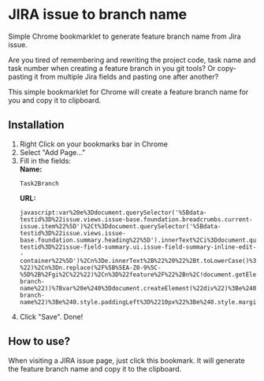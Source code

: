 # JIRA issue to branch name
Simple Chrome bookmarklet to generate feature branch name from Jira issue.

Are you tired of remembering and rewriting the project code, task name and task number when creating a feature branch in you git tools? Or copy-pasting it from multiple Jira fields and pasting one after another?

This simple bookmarklet for Chrome will create a feature branch name for you and copy it to clipboard.

## Installation

1. Right Click on your bookmarks bar in Chrome
2. Select "Add Page..."
3. Fill in the fields:  
   **Name:**  
   ```
   Task2Branch
   ```  
   **URL:**  
   ```
   javascript:var%20e%3Ddocument.querySelector('%5Bdata-testid%3D%22issue.views.issue-base.foundation.breadcrumbs.current-issue.item%22%5D')%2Ct%3Ddocument.querySelector('%5Bdata-testid%3D%22issue.views.issue-base.foundation.summary.heading%22%5D').innerText%2Ci%3Ddocument.querySelector('%5Bdata-testid%3D%22issue-field-summary.ui.issue-field-summary-inline-edit--container%22%5D')%2Cn%3De.innerText%2B%22%20%22%2Bt.toLowerCase()%3Bif(n%3Dn.replace(%2F%5Cs%2B%2Fg%2C%22-%22)%2Cn%3Dn.replace(%2F%5B%5EA-Z0-9%5C-%5D%2B%2Fgi%2C%22%22)%2Cn%3D%22feature%2F%22%2Bn%2C!document.getElementById(%22task-branch-name%22))%7Bvar%20e%240%3Ddocument.createElement(%22div%22)%3Be%240.innerText%3Dn%3Be%240.setAttribute(%22id%22%2C%22task-branch-name%22)%3Be%240.style.paddingLeft%3D%2210px%22%3Be%240.style.marginBottom%3D%2210px%22%3Be%240.style.color%3D%22%236B778C%22%3Bi.appendChild(e%240)%7De.focus()%3Bnavigator.clipboard.writeText(n).then(function()%7Balert(%22Copied%20the%20feature%20branch%20name%3A%20%22%2Bn)%7D)%3Bvoid+0
   ```
4. Click "Save". Done!

## How to use?

When visiting a JIRA issue page, just click this bookmark. It will generate the feature branch name and copy it to the clipboard.

